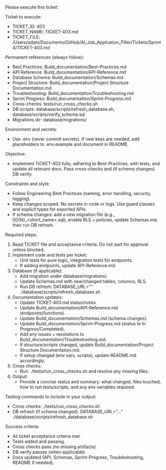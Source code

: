 Please execute this ticket:

Ticket to execute:
- TICKET_ID: 403
- TICKET_NAME: TICKET-403.md
- TICKET_FILE: /Users/adam/Documents/GitHub/AI_Job_Applcation_FIller/Tickets/Sprint 4/TICKET-403.md

Permanent references (always follow):
- Best Practices: Build_documentation/Best-Practices.md
- API Reference: Build_documentation/API-Reference.md
- Database Schema: Build_documentation/Schemas.md
- Project Structure: Build_documentation/Project Structure Documentation.md
- Troubleshooting: Build_documentation/Troubleshooting.md
- Sprint Progress: Build_documentation/Sprint-Progress.md
- Cross-checks: tests/run_cross_checks.sh
- DB scripts: database/scripts/refresh_database.sh, database/scripts/verify_schema.sql
- Migrations dir: database/migrations/

Environment and secrets:
- Use .env (never commit secrets). If new keys are needed, add placeholders to .env.example and document in README.

Objective:
- Implement TICKET-403 fully, adhering to Best-Practices, with tests, and update all relevant docs. Pass cross-checks and (if schema changes) DB verify.

Constraints and style:
- Follow Engineering Best Practices (naming, error handling, security, logging).
- Keep changes scoped. No secrets in code or logs. Use guard clauses and explicit types for exported APIs.
- If schema changes: add a new migration file (e.g., 00{N}_<short_name>.sql), enable RLS + policies, update Schemas.md, then run DB refresh.

Required steps:
1) Read TICKET file and acceptance criteria. Do not wait for approval unless blocked.
2) Implement code and tests per ticket:
   - Unit tests for pure logic; integration tests for endpoints.
   - If adding endpoints, update API-Reference.md.
3) Database (if applicable):
   - Add migration under database/migrations/.
   - Update Schemas.md with new/changed tables, columns, RLS.
   - Run DB refresh:
     DATABASE_URL="<supabase-connection-string>" ./database/scripts/refresh_database.sh
4) Documentation updates:
   - Update TICKET-403.md status/notes.
   - Update Build_documentation/API-Reference.md (endpoints/functions).
   - Update Build_documentation/Schemas.md (schema changes).
   - Update Build_documentation/Sprint-Progress.md (status to In Progress/Completed).
   - Add any issues + resolutions to Build_documentation/Troubleshooting.md.
   - If structure/scripts changed, update Build_documentation/Project Structure Documentation.md.
   - If setup changed (env vars, scripts), update README.md accordingly.
5) Cross checks:
   - Run: ./tests/run_cross_checks.sh and resolve any missing files.
6) Output:
   - Provide a concise status and summary: what changed, files touched, how to run tests/scripts, and any env variables required.

Testing commands to include in your output:
- Cross checks: ./tests/run_cross_checks.sh
- DB refresh (if schema changed): DATABASE_URL="..." ./database/scripts/refresh_database.sh

Success criteria:
- All ticket acceptance criteria met.
- Tests added and passing.
- Cross checks pass (no missing artifacts).
- DB verify passes (when applicable).
- Docs updated (API, Schemas, Sprint-Progress, Troubleshooting, README if needed). 